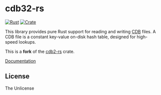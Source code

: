 cdb32-rs
====

[![Rust](https://github.com/jdamick/cdb32-rs/actions/workflows/rust.yml/badge.svg?branch=master)](https://github.com/jdamick/cdb32-rs/actions/workflows/rust.yml)
[![Crate](https://img.shields.io/crates/v/cdb32.svg)](https://crates.io/crates/cdb32)

This library provides pure Rust support for reading and writing
[CDB][cdb] files.  A CDB file is a constant key-value on-disk hash
table, designed for high-speed lookups.

This is a **fork** of the [cdb2-rs](https://crates.io/crates/cdb2) crate.

[cdb]: http://cr.yp.to/cdb.html
[cdb-rs]: https://crates.io/crates/cdb
[cdb2-rs]: https://crates.io/crates/cdb2

[Documentation](https://docs.rs/cdb32)

## License

The Unlicense
